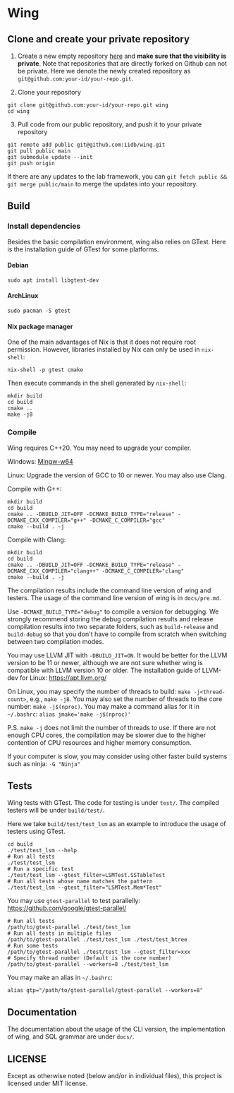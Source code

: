 # Wing

## Clone and create your private repository

1. Create a new empty repository [here](https://github.com/new) and **make sure that the visibility is private**. Note that repositories that are directly forked on Github can not be private. Here we denote the newly created repository as `git@github.com:your-id/your-repo.git`.

2. Clone your repository

```shell
git clone git@github.com:your-id/your-repo.git wing
cd wing
```

3. Pull code from our public repository, and push it to your private repository

```shell
git remote add public git@github.com:iidb/wing.git
git pull public main
git submodule update --init
git push origin
```

If there are any updates to the lab framework, you can `git fetch public && git merge public/main` to merge the updates into your repository.

## Build

### Install dependencies

Besides the basic compilation environment, wing also relies on GTest. Here is the installation guide of GTest for some platforms.

#### Debian

```shell
sudo apt install libgtest-dev
```

#### ArchLinux

```shell
sudo pacman -S gtest
```

#### Nix package manager

One of the main advantages of Nix is that it does not require root permission. However, libraries installed by Nix can only be used in `nix-shell`:

```shell
nix-shell -p gtest cmake
```

Then execute commands in the shell generated by `nix-shell`:

```shell
mkdir build
cd build
cmake ..
make -j8
```

### Compile

Wing requires C++20. You may need to upgrade your compiler.

Windows: [Mingw-w64](https://winlibs.com/)

Linux: Upgrade the version of GCC to 10 or newer. You may also use Clang.

Compile with G++:

```shell
mkdir build
cd build
cmake .. -DBUILD_JIT=OFF -DCMAKE_BUILD_TYPE="release" -DCMAKE_CXX_COMPILER="g++" -DCMAKE_C_COMPILER="gcc"
cmake --build . -j
```

Compile with Clang:

```shell
mkdir build
cd build
cmake .. -DBUILD_JIT=OFF -DCMAKE_BUILD_TYPE="release" -DCMAKE_CXX_COMPILER="clang++" -DCMAKE_C_COMPILER="clang"
cmake --build . -j
```

The compilation results include the command line version of wing and testers. The usage of the command line version of wing is in `docs/pre.md`.

Use `-DCMAKE_BUILD_TYPE="debug"` to compile a version for debugging. We strongly recommend storing the debug compilation results and release compilation results into two separate folders, such as `build-release` and `build-debug` so that you don't have to compile from scratch when switching between two compilation modes.

You may use LLVM JIT with `-DBUILD_JIT=ON`. It would be better for the LLVM version to be 11 or newer, although we are not sure whether wing is compatible with LLVM version 10 or older. The installation guide of LLVM-dev for Linux: <https://apt.llvm.org/>

On Linux, you may specify the number of threads to build: `make -j<thread-count>`, e.g., `make -j8`. You may also set the number of threads to the core number: `make -j$(nproc)`. You may make a command alias for it in `~/.bashrc`: `alias jmake='make -j$(nproc)'`

P.S. `make -j` does not limit the number of threads to use. If there are not enough CPU cores, the compilation may be slower due to the higher contention of CPU resources and higher memory consumption.

If your computer is slow, you may consider using other faster build systems such as ninja: `-G "Ninja"`

## Tests

Wing tests with GTest. The code for testing is under `test/`. The compiled testers will be under `build/test/`.

Here we take `build/test/test_lsm` as an example to introduce the usage of testers using GTest.

```shell
cd build
./test/test_lsm --help
# Run all tests
./test/test_lsm
# Run a specific test
./test/test_lsm --gtest_filter=LSMTest.SSTableTest
# Run all tests whose name matches the pattern
./test/test_lsm --gtest_filter="LSMTest.Mem*Test"
```

You may use `gtest-parallel` to test parallelly: <https://github.com/google/gtest-parallel/>

```shell
# Run all tests
/path/to/gtest-parallel ./test/test_lsm
# Run all tests in multiple files
/path/to/gtest-parallel ./test/test_lsm ./test/test_btree
# Run some tests
/path/to/gtest-parallel ./test/test_lsm --gtest_filter=xxx
# Specify thread number (Default is the core number)
/path/to/gtest-parallel --workers=8 ./test/test_lsm
```

You may make an alias in `~/.bashrc`:

```shell
alias gtp="/path/to/gtest-parallel/gtest-parallel --workers=8"
```

## Documentation

The documentation about the usage of the CLI version, the implementation of wing, and SQL grammar are under `docs/`.

## LICENSE

Except as otherwise noted (below and/or in individual files), this project is licensed under MIT license.
